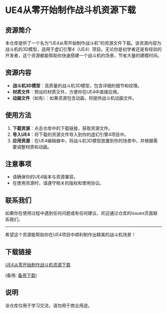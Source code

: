 # UE4从零开始制作战斗机资源下载

## 资源简介

本仓库提供了一个名为“UE4从零开始制作战斗机”的资源文件下载。该资源内容为战斗机的3D模型，适用于虚幻引擎4（UE4）项目。无论你是初学者还是有经验的开发者，这个资源都能帮助你快速搭建一个战斗机的场景，节省大量的建模时间。

## 资源内容

- **战斗机3D模型**：高质量的战斗机3D模型，包含详细的细节和纹理。
- **材质文件**：预设的材质文件，方便你在UE4中直接应用。
- **动画文件**（如有）：如果资源包含动画，将提供战斗机动画文件。

## 使用方法

1. **下载资源**：点击仓库中的下载链接，获取资源文件。
2. **导入UE4**：将下载的资源文件导入到你的虚幻引擎4项目中。
3. **应用资源**：在UE4编辑器中，将战斗机3D模型放置到你的场景中，并根据需要调整材质和动画。

## 注意事项

- 请确保你的UE4版本与资源兼容。
- 在使用资源时，请遵守相关的版权和使用协议。

## 联系我们

如果你在使用过程中遇到任何问题或有任何建议，欢迎通过仓库的Issues页面联系我们。

---

希望这个资源能帮助你在UE4项目中顺利制作出精美的战斗机场景！

## 下载链接
[UE4从零开始制作战斗机资源下载](https://pan.quark.cn/s/21d22d30cf76) 

(备用: [备用下载](https://pan.baidu.com/s/13uX8awEqUo6-8zm3Q100-w?pwd=1234))

## 说明

该仓库仅用于学习交流，请勿用于商业用途。

